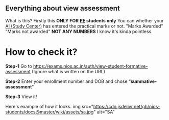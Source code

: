 Everything about view assessment
------------------
What is this?
Firstly this **ONLY FOR [PE](https://nios-students.pages.dev/wiki/Exams-Assignments) students only** You can whether your [AI (Study Center)](https://nios-students.pages.dev/wiki/Glossary#:~:text=AI/SC%3A%20Accredited%20Institutes/Study%20Centre) has entered the practical 
 marks or not. "Marks Awarded" "Marks not awarded" **NOT ANY NUMBERS** I know it's kinda pointless.

# How to check it?

**Step-1** Go to
https://exams.nios.ac.in/auth/view-student-formative-assessment (Ignore what is written on the URL)

**Step-2** Enter your enrollment number and DOB and chose “**summative- assessment**”

**Step-3** View it!

Here's example of how it looks.
img src="https://cdn.jsdelivr.net/gh/nios-students/docs@master/wiki/assets/sa.jpg" alt="SA"

